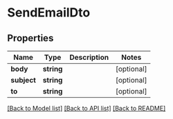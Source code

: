 # SendEmailDto

## Properties
Name | Type | Description | Notes
------------ | ------------- | ------------- | -------------
**body** | **string** |  | [optional] 
**subject** | **string** |  | [optional] 
**to** | **string** |  | [optional] 

[[Back to Model list]](../README.md#documentation-for-models) [[Back to API list]](../README.md#documentation-for-api-endpoints) [[Back to README]](../README.md)


